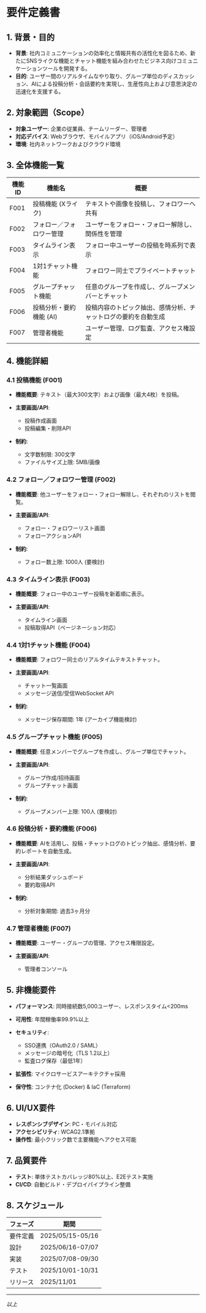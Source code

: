 # 要件定義書

## 1. 背景・目的

* **背景**: 社内コミュニケーションの効率化と情報共有の活性化を図るため、新たにSNSライクな機能とチャット機能を組み合わせたビジネス向けコミュニケーションツールを開発する。
* **目的**: ユーザー間のリアルタイムなやり取り、グループ単位のディスカッション、AIによる投稿分析・会話要約を実現し、生産性向上および意思決定の迅速化を支援する。

## 2. 対象範囲（Scope）

* **対象ユーザー**: 企業の従業員、チームリーダー、管理者
* **対応デバイス**: Webブラウザ、モバイルアプリ（iOS/Android予定）
* **環境**: 社内ネットワークおよびクラウド環境

## 3. 全体機能一覧

| 機能ID | 機能名            | 概要                              |
| ---- | -------------- | ------------------------------- |
| F001 | 投稿機能 (Xライク)    | テキストや画像を投稿し、フォロワーへ共有            |
| F002 | フォロー／フォロワー管理   | ユーザーをフォロー・フォロー解除し、関係性を管理        |
| F003 | タイムライン表示       | フォロー中ユーザーの投稿を時系列で表示             |
| F004 | 1対1チャット機能      | フォロワー同士でプライベートチャット              |
| F005 | グループチャット機能     | 任意のグループを作成し、グループメンバーとチャット       |
| F006 | 投稿分析・要約機能 (AI) | 投稿内容のトピック抽出、感情分析、チャットログの要約を自動生成 |
| F007 | 管理者機能          | ユーザー管理、ログ監査、アクセス権設定             |

## 4. 機能詳細

### 4.1 投稿機能 (F001)

* **機能概要**: テキスト（最大300文字）および画像（最大4枚）を投稿。
* **主要画面/API**:

  * 投稿作成画面
  * 投稿編集・削除API
* **制約**:

  * 文字数制限: 300文字
  * ファイルサイズ上限: 5MB/画像

### 4.2 フォロー／フォロワー管理 (F002)

* **機能概要**: 他ユーザーをフォロー・フォロー解除し、それぞれのリストを閲覧。
* **主要画面/API**:

  * フォロー・フォロワーリスト画面
  * フォローアクションAPI
* **制約**:

  * フォロー数上限: 1000人 (要検討)

### 4.3 タイムライン表示 (F003)

* **機能概要**: フォロー中のユーザー投稿を新着順に表示。
* **主要画面/API**:

  * タイムライン画面
  * 投稿取得API（ページネーション対応）

### 4.4 1対1チャット機能 (F004)

* **機能概要**: フォロワー同士のリアルタイムテキストチャット。
* **主要画面/API**:

  * チャット一覧画面
  * メッセージ送信/受信WebSocket API
* **制約**:

  * メッセージ保存期間: 1年 (アーカイブ機能検討)

### 4.5 グループチャット機能 (F005)

* **機能概要**: 任意メンバーでグループを作成し、グループ単位でチャット。
* **主要画面/API**:

  * グループ作成/招待画面
  * グループチャット画面
* **制約**:

  * グループメンバー上限: 100人 (要検討)

### 4.6 投稿分析・要約機能 (F006)

* **機能概要**: AIを活用し、投稿・チャットログのトピック抽出、感情分析、要約レポートを自動生成。
* **主要画面/API**:

  * 分析結果ダッシュボード
  * 要約取得API
* **制約**:

  * 分析対象期間: 過去3ヶ月分

### 4.7 管理者機能 (F007)

* **機能概要**: ユーザー・グループの管理、アクセス権限設定。
* **主要画面/API**:

  * 管理者コンソール

## 5. 非機能要件

* **パフォーマンス**: 同時接続数5,000ユーザー、レスポンスタイム<200ms
* **可用性**: 年間稼働率99.9%以上
* **セキュリティ**:

  * SSO連携（OAuth2.0 / SAML）
  * メッセージの暗号化（TLS 1.2以上）
  * 監査ログ保存（最低1年）
* **拡張性**: マイクロサービスアーキテクチャ採用
* **保守性**: コンテナ化 (Docker) & IaC (Terraform)

## 6. UI/UX要件

* **レスポンシブデザイン**: PC・モバイル対応
* **アクセシビリティ**: WCAG2.1準拠
* **操作性**: 最小クリック数で主要機能へアクセス可能

## 7. 品質要件

* **テスト**: 単体テストカバレッジ80%以上、E2Eテスト実施
* **CI/CD**: 自動ビルド・デプロイパイプライン整備

## 8. スケジュール

| フェーズ | 期間               |
| ---- | ---------------- |
| 要件定義 | 2025/05/15-05/16 |
| 設計   | 2025/06/16-07/07 |
| 実装   | 2025/07/08-09/30 |
| テスト  | 2025/10/01-10/31 |
| リリース | 2025/11/01       |

---

*以上*
